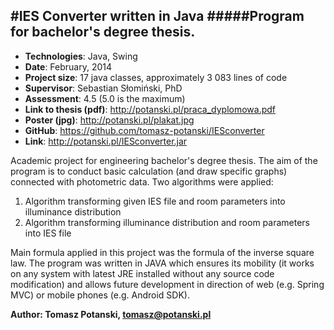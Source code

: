 #IES Converter written in Java
#####Program for bachelor's degree thesis.
---
- **Technologies**: Java, Swing
- **Date**: February, 2014
- **Project size**: 17 java classes, approximately 3 083 lines of code
- **Supervisor**: Sebastian Słomiński, PhD
- **Assessment**: 4.5 (5.0 is the maximum)
- **Link to thesis (pdf)**: http://potanski.pl/praca_dyplomowa.pdf
- **Poster (jpg)**: http://potanski.pl/plakat.jpg
- **GitHub**: https://github.com/tomasz-potanski/IESconverter
- **Link**: http://potanski.pl/IESconverter.jar

Academic project for engineering bachelor's degree thesis. The aim of the program is to conduct basic calculation (and draw specific graphs) connected with photometric data. Two algorithms were applied:
    
1. Algorithm transforming given IES file and room parameters into illuminance distribution
2. Algorithm transforming illuminance distribution and room parameters into IES file

Main formula applied in this project was the formula of the inverse square law. The program was written in JAVA which ensures its mobility (it works on any system with latest JRE installed without any source code modification) and allows future development in direction of web (e.g. Spring MVC) or mobile phones (e.g. Android SDK).


**Author: Tomasz Potanski, tomasz@potanski.pl**
